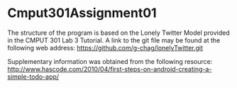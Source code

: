 Cmput301Assignment01
====================
The structure of the program is based on the Lonely Twitter Model provided in the CMPUT 301 Lab 3 Tutorial. A link to the git file may be found at the following web address: https://github.com/g-chag/lonelyTwitter.git

Supplementary information was obtained from the following resource:
http://www.hascode.com/2010/04/first-steps-on-android-creating-a-simple-todo-app/
